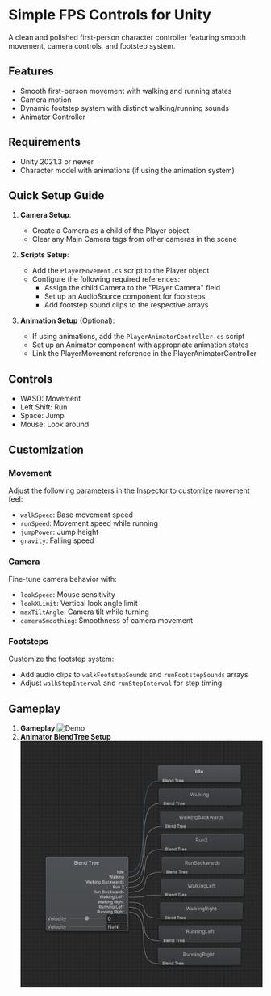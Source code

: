 # Simple FPS Controls for Unity

A clean and polished first-person character controller featuring smooth movement, camera controls, and footstep system.

## Features

- Smooth first-person movement with walking and running states
- Camera motion
- Dynamic footstep system with distinct walking/running sounds
- Animator Controller

## Requirements

- Unity 2021.3 or newer
- Character model with animations (if using the animation system)

## Quick Setup Guide

1. **Camera Setup**:
   - Create a Camera as a child of the Player object
   - Clear any Main Camera tags from other cameras in the scene

2. **Scripts Setup**:
   - Add the `PlayerMovement.cs` script to the Player object
   - Configure the following required references:
     - Assign the child Camera to the "Player Camera" field
     - Set up an AudioSource component for footsteps
     - Add footstep sound clips to the respective arrays

3. **Animation Setup** (Optional):
   - If using animations, add the `PlayerAnimatorController.cs` script
   - Set up an Animator component with appropriate animation states
   - Link the PlayerMovement reference in the PlayerAnimatorController

## Controls

- WASD: Movement
- Left Shift: Run
- Space: Jump
- Mouse: Look around

## Customization

### Movement
Adjust the following parameters in the Inspector to customize movement feel:
- `walkSpeed`: Base movement speed
- `runSpeed`: Movement speed while running
- `jumpPower`: Jump height
- `gravity`: Falling speed

### Camera
Fine-tune camera behavior with:
- `lookSpeed`: Mouse sensitivity
- `lookXLimit`: Vertical look angle limit
- `maxTiltAngle`: Camera tilt while turning
- `cameraSmoothing`: Smoothness of camera movement

### Footsteps
Customize the footstep system:
- Add audio clips to `walkFootstepSounds` and `runFootstepSounds` arrays
- Adjust `walkStepInterval` and `runStepInterval` for step timing

## Gameplay

1. **Gameplay**
![Demo](media/demo.gif)
2. **Animator BlendTree Setup**
![Screenshot](media/screenshot.png)
